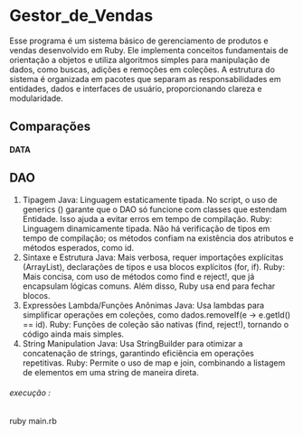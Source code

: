 # Gestor_de_Vendas
Esse programa é um sistema básico de gerenciamento de produtos e vendas desenvolvido em Ruby. Ele implementa conceitos fundamentais de orientação a objetos e utiliza algoritmos simples para manipulação de dados, como buscas, adições e remoções em coleções. A estrutura do sistema é organizada em pacotes que separam as responsabilidades em entidades, dados e interfaces de usuário, proporcionando clareza e modularidade.

## Comparações
#### DATA
## DAO

1. Tipagem
Java: Linguagem estaticamente tipada. No script, o uso de generics (<E extends Entidade>) garante que o DAO só funcione com classes que estendam Entidade. Isso ajuda a evitar erros em tempo de compilação.
Ruby: Linguagem dinamicamente tipada. Não há verificação de tipos em tempo de compilação; os métodos confiam na existência dos atributos e métodos esperados, como id.
2. Sintaxe e Estrutura
Java: Mais verbosa, requer importações explícitas (ArrayList), declarações de tipos e usa blocos explícitos (for, if).
Ruby: Mais concisa, com uso de métodos como find e reject!, que já encapsulam lógicas comuns. Além disso, Ruby usa end para fechar blocos.
3. Expressões Lambda/Funções Anônimas
Java: Usa lambdas para simplificar operações em coleções, como dados.removeIf(e -> e.getId() == id).
Ruby: Funções de coleção são nativas (find, reject!), tornando o código ainda mais simples.
4. String Manipulation
Java: Usa StringBuilder para otimizar a concatenação de strings, garantindo eficiência em operações repetitivas.
Ruby: Permite o uso de map e join, combinando a listagem de elementos em uma string de maneira direta.

###### execução :

ruby main.rb
